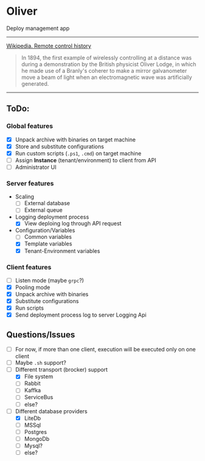 # Oliver

Deploy management app

---

[Wikipedia. Remote control history](https://en.wikipedia.org/wiki/Remote_control#History)

> In 1894, the first example of wirelessly controlling at a distance was during a demonstration by the British physicist Oliver Lodge, in which he made use of a Branly's coherer to make a mirror galvanometer move a beam of light when an electromagnetic wave was artificially generated.

---

## ToDo:

### Global features

- [x] Unpack archive with binaries on target machine
- [x] Store and substitute configurations
- [x] Run custom scripts (`.ps1`, `.cmd`) on target machine
- [ ] Assign **Instance** (tenant/environment) to client from API
- [ ] Administrator UI

### Server features
- Scaling
  - [ ] External database
  - [ ] External queue
- Logging deployment process
  - [x] View deploing log through API request
- Configuration/Variables
  - [ ] Common variables
  - [x] Template variables
  - [x] Tenant-Environment variables

### Client features

- [ ] Listen mode (maybe `grpc`?)
- [x] Pooling mode
- [x] Unpack archive with binaries
- [x] Substitute configurations
- [x] Run scripts
- [x] Send deployment process log to server Logging Api

## Questions/Issues

- [ ] For now, if more than one client, execution will be executed only on one client
- [ ] Maybe `.sh` support?
- [ ] Different transport (brocker) support
  - [x] File system
  - [ ] Rabbit
  - [ ] Kaffka
  - [ ] ServiceBus
  - [ ] else?
- [ ] Different database providers
  - [x] LiteDb
  - [ ] MSSql
  - [ ] Postgres
  - [ ] MongoDb
  - [ ] Mysql?
  - [ ] else?
